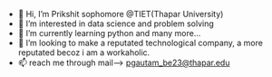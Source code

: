 - 👋 Hi, I’m Prikshit sophomore @TIET(Thapar University)
- 👀 I’m interested in data science and problem solving
- 🌱 I’m currently learning python and many more...
- 💞️ I’m looking to make a reputated technological company, a more reputated becoz i am a workaholic.
- 📫 reach me through mail--> pgautam_be23@thapar.edu

<!---
prikshitgautam27/prikshitgautam27 is a ✨ special ✨ repository because its `README.md` (this file) appears on your GitHub profile.
You can click the Preview link to take a look at your changes.
--->
